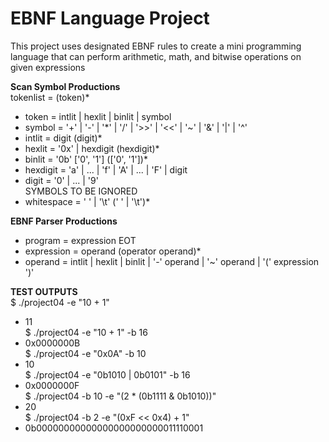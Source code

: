# EBNF Language Project


This project uses designated EBNF rules to create a mini programming language that can perform arithmetic, math, and bitwise operations on given expressions

**Scan Symbol Productions** <br />
  tokenlist  = (token)* <br />
  - token      = intlit | hexlit | binlit | symbol <br />
  - symbol     = '+' | '-' | '*' | '/' | '>>' | '<<' | '~' | '&' | '|' | '^' <br />
  - intlit     = digit (digit)* <br />
  - hexlit     = '0x' | hexdigit (hexdigit)* <br />
  - binlit     = '0b' ['0', '1'] (['0', '1'])* <br />
  - hexdigit   = 'a' | ... | 'f' | 'A' | ... | 'F' | digit <br />
  - digit      = '0' | ... | '9' <br />
SYMBOLS TO BE IGNORED
  - whitespace = ' ' | '\t' (' ' | '\t')*  <br />

**EBNF Parser Productions** <br />
 - program    = expression EOT <br />
 - expression = operand (operator operand)* <br />
 - operand    = intlit
            | hexlit
            | binlit
            | '-' operand
            | '~' operand
            | '(' expression ')'
            
**TEST OUTPUTS** <br />
  $ ./project04 -e "10 + 1" <br />
  -  11 <br />
  $ ./project04 -e "10 + 1" -b 16 <br />
  -  0x0000000B <br />
  $ ./project04 -e "0x0A" -b 10 <br />
  -  10 <br />
  $ ./project04 -e "0b1010 | 0b0101" -b 16 <br />
  -  0x0000000F <br />
  $ ./project04 -b 10 -e "(2 * (0b1111 & 0b1010))" <br />
  -  20 <br />
  $ ./project04 -b 2 -e "(0xF << 0x4) + 1" <br />
  - 0b00000000000000000000000011110001 <br />
